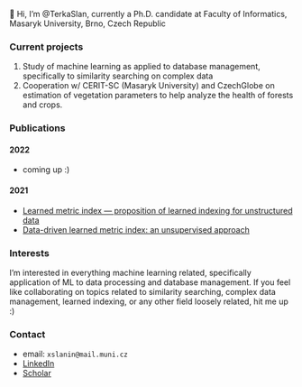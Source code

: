 👋 Hi, I’m @TerkaSlan, currently a Ph.D. candidate at Faculty of Informatics, Masaryk University, Brno, Czech Republic

### Current projects
1) Study of machine learning as applied to database management, specifically to similarity searching on complex data
2) Cooperation w/ CERIT-SC (Masaryk University) and CzechGlobe on estimation of vegetation parameters to help analyze the health of forests and crops.

### Publications

#### 2022
- coming up :)

#### 2021
- [Learned metric index — proposition of learned indexing for unstructured data](https://www.sciencedirect.com/science/article/abs/pii/S0306437921000326)
- [Data-driven learned metric index: an unsupervised approach](https://link.springer.com/chapter/10.1007/978-3-030-89657-7_7)

### Interests
I’m interested in everything machine learning related, specifically application of ML to data processing and database management.
If you feel like collaborating on topics related to similarity searching, complex data management, learned indexing, or any other field loosely related, hit me up :)

### Contact
- email: `xslanin@mail.muni.cz`
- [LinkedIn](https://www.linkedin.com/in/ter%C3%A9zia-slanin%C3%A1kov%C3%A1-354020a8/)
- [Scholar](https://scholar.google.com/citations?user=aVhtRH0AAAAJ&hl=sk)

<!---
TerkaSlaninakova/TerkaSlaninakova is a ✨ special ✨ repository because its `README.md` (this file) appears on your GitHub profile.
You can click the Preview link to take a look at your changes.
--->
